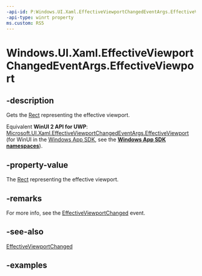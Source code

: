 ```yaml
---
-api-id: P:Windows.UI.Xaml.EffectiveViewportChangedEventArgs.EffectiveViewport
-api-type: winrt property
ms.custom: RS5
---
```


<!-- Property syntax.
public Rect EffectiveViewport { get; }
-->

# Windows.UI.Xaml.EffectiveViewportChangedEventArgs.EffectiveViewport

## -description

Gets the [Rect](../windows.foundation/rect.md) representing the effective viewport.

Equivalent **WinUI 2 API for UWP**: [Microsoft.UI.Xaml.EffectiveViewportChangedEventArgs.EffectiveViewport](/windows/winui/api/microsoft.ui.xaml.effectiveviewportchangedeventargs.effectiveviewport) (for WinUI in the [Windows App SDK](/windows/apps/windows-app-sdk/), see the **[Windows App SDK namespaces](/windows/windows-app-sdk/api/winrt/)**).

## -property-value

The [Rect](../windows.foundation/rect.md) representing the effective viewport.

## -remarks

For more info, see the [EffectiveViewportChanged](frameworkelement_effectiveviewportchanged.md) event.

## -see-also

[EffectiveViewportChanged](frameworkelement_effectiveviewportchanged.md)

## -examples
